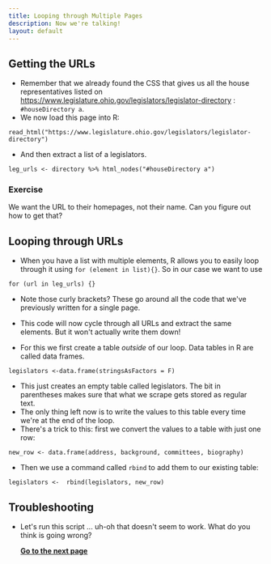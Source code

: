 ```yaml
---
title: Looping through Multiple Pages
description: Now we're talking!
layout: default
---
```

## Getting the URLs
* Remember that we already found the CSS that gives us all the house representatives listed on https://www.legislature.ohio.gov/legislators/legislator-directory :
`#houseDirectory a`.
* We now load this page into R:
```
read_html("https://www.legislature.ohio.gov/legislators/legislator-directory")
```
* And then extract a list of a legislators.
```
leg_urls <- directory %>% html_nodes("#houseDirectory a")
```
### Exercise
We want the URL to their homepages, not their name. Can you figure out how to get that?

## Looping through URLs
* When you have a list with multiple elements, R allows you to easily loop through it using `for (element in list){}`. So in our case we want to use
```
for (url in leg_urls) {}
```
* Note those curly brackets? These go around all the code that we've previously written for a single page.
* This code will now cycle through all URLs and extract the same elements. But it won't actually write them down!

* For this we first create a table *outside* of our loop. Data tables in R are called data frames.
```
legislators <-data.frame(stringsAsFactors = F)
```
* This just creates an empty table called legislators. The bit in parentheses makes sure that what we scrape gets stored as regular text.
* The only thing left now is to write the values to this table every time we're at the end of the loop.
* There's a trick to this: first we convert the values to a table with just one row:
```
new_row <- data.frame(address, background, committees, biography)
```
* Then we use a command called `rbind` to add them to our existing table:
```
legislators <-  rbind(legislators, new_row)
```

## Troubleshooting

* Let's run this script ... uh-oh that doesn't seem to work. What do you think is going wrong?

  **[Go to the next page](cleaning-data)**
